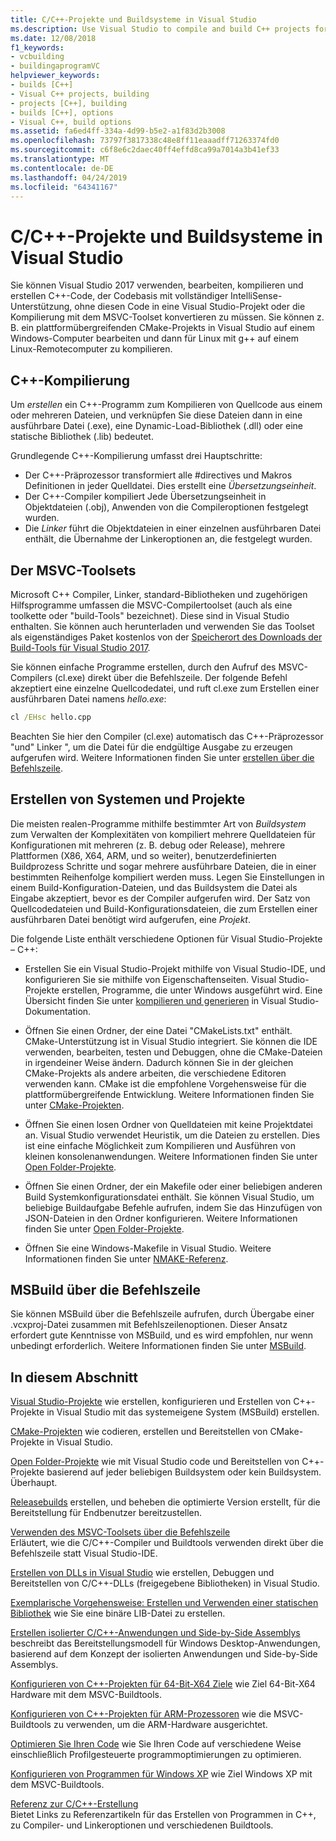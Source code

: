 ```yaml
---
title: C/C++-Projekte und Buildsysteme in Visual Studio
ms.description: Use Visual Studio to compile and build C++ projects for Windows, ARM or Linux based on any project system.
ms.date: 12/08/2018
f1_keywords:
- vcbuilding
- buildingaprogramVC
helpviewer_keywords:
- builds [C++]
- Visual C++ projects, building
- projects [C++], building
- builds [C++], options
- Visual C++, build options
ms.assetid: fa6ed4ff-334a-4d99-b5e2-a1f83d2b3008
ms.openlocfilehash: 73797f3817338c48e8ff11eaaadff71263374fd0
ms.sourcegitcommit: c6f8e6c2daec40ff4effd8ca99a7014a3b41ef33
ms.translationtype: MT
ms.contentlocale: de-DE
ms.lasthandoff: 04/24/2019
ms.locfileid: "64341167"
---
```

# <a name="cc-projects-and-build-systems-in-visual-studio"></a>C/C++-Projekte und Buildsysteme in Visual Studio

Sie können Visual Studio 2017 verwenden, bearbeiten, kompilieren und erstellen C++-Code, der Codebasis mit vollständiger IntelliSense-Unterstützung, ohne diesen Code in eine Visual Studio-Projekt oder die Kompilierung mit dem MSVC-Toolset konvertieren zu müssen. Sie können z. B. ein plattformübergreifenden CMake-Projekts in Visual Studio auf einem Windows-Computer bearbeiten und dann für Linux mit g++ auf einem Linux-Remotecomputer zu kompilieren.

## <a name="c-compilation"></a>C++-Kompilierung

Um *erstellen* ein C++-Programm zum Kompilieren von Quellcode aus einem oder mehreren Dateien, und verknüpfen Sie diese Dateien dann in eine ausführbare Datei (.exe), eine Dynamic-Load-Bibliothek (.dll) oder eine statische Bibliothek (.lib) bedeutet. 

Grundlegende C++-Kompilierung umfasst drei Hauptschritte:

- Der C++-Präprozessor transformiert alle #directives und Makros Definitionen in jeder Quelldatei. Dies erstellt eine *Übersetzungseinheit*.
- Der C++-Compiler kompiliert Jede Übersetzungseinheit in Objektdateien (.obj), Anwenden von die Compileroptionen festgelegt wurden.
- Die *Linker* führt die Objektdateien in einer einzelnen ausführbaren Datei enthält, die Übernahme der Linkeroptionen an, die festgelegt wurden. 

## <a name="the-msvc-toolset"></a>Der MSVC-Toolsets

Microsoft C++ Compiler, Linker, standard-Bibliotheken und zugehörigen Hilfsprogramme umfassen die MSVC-Compilertoolset (auch als eine toolkette oder "build-Tools" bezeichnet). Diese sind in Visual Studio enthalten. Sie können auch herunterladen und verwenden Sie das Toolset als eigenständiges Paket kostenlos von der [Speicherort des Downloads der Build-Tools für Visual Studio 2017](https://visualstudio.microsoft.com/downloads/#build-tools-for-visual-studio-2017).

Sie können einfache Programme erstellen, durch den Aufruf des MSVC-Compilers (cl.exe) direkt über die Befehlszeile. Der folgende Befehl akzeptiert eine einzelne Quellcodedatei, und ruft cl.exe zum Erstellen einer ausführbaren Datei namens *hello.exe*: 

```cmd
cl /EHsc hello.cpp
```
Beachten Sie hier den Compiler (cl.exe) automatisch das C++-Präprozessor "und" Linker ", um die Datei für die endgültige Ausgabe zu erzeugen aufgerufen wird.  Weitere Informationen finden Sie unter [erstellen über die Befehlszeile](building-on-the-command-line.md).

## <a name="build-systems-and-projects"></a>Erstellen von Systemen und Projekte

Die meisten realen-Programme mithilfe bestimmter Art von *Buildsystem* zum Verwalten der Komplexitäten von kompiliert mehrere Quelldateien für Konfigurationen mit mehreren (z. B. debug oder Release), mehrere Plattformen (X86, X64, ARM, und so weiter), benutzerdefinierten Buildprozess Schritte und sogar mehrere ausführbare Dateien, die in einer bestimmten Reihenfolge kompiliert werden muss. Legen Sie Einstellungen in einem Build-Konfiguration-Dateien, und das Buildsystem die Datei als Eingabe akzeptiert, bevor es der Compiler aufgerufen wird. Der Satz von Quellcodedateien und Build-Konfigurationsdateien, die zum Erstellen einer ausführbaren Datei benötigt wird aufgerufen, eine *Projekt*. 

Die folgende Liste enthält verschiedene Optionen für Visual Studio-Projekte – C++:

- Erstellen Sie ein Visual Studio-Projekt mithilfe von Visual Studio-IDE, und konfigurieren Sie sie mithilfe von Eigenschaftenseiten. Visual Studio-Projekte erstellen, Programme, die unter Windows ausgeführt wird. Eine Übersicht finden Sie unter [kompilieren und generieren](/visualstudio/ide/compiling-and-building-in-visual-studio) in Visual Studio-Dokumentation.

- Öffnen Sie einen Ordner, der eine Datei "CMakeLists.txt" enthält. CMake-Unterstützung ist in Visual Studio integriert. Sie können die IDE verwenden, bearbeiten, testen und Debuggen, ohne die CMake-Dateien in irgendeiner Weise ändern. Dadurch können Sie in der gleichen CMake-Projekts als andere arbeiten, die verschiedene Editoren verwenden kann. CMake ist die empfohlene Vorgehensweise für die plattformübergreifende Entwicklung. Weitere Informationen finden Sie unter [CMake-Projekten](cmake-projects-in-visual-studio.md).
 
- Öffnen Sie einen losen Ordner von Quelldateien mit keine Projektdatei an. Visual Studio verwendet Heuristik, um die Dateien zu erstellen. Dies ist eine einfache Möglichkeit zum Kompilieren und Ausführen von kleinen konsolenanwendungen. Weitere Informationen finden Sie unter [Open Folder-Projekte](open-folder-projects-cpp.md).

- Öffnen Sie einen Ordner, der ein Makefile oder einer beliebigen anderen Build Systemkonfigurationsdatei enthält. Sie können Visual Studio, um beliebige Buildaufgabe Befehle aufrufen, indem Sie das Hinzufügen von JSON-Dateien in den Ordner konfigurieren. Weitere Informationen finden Sie unter [Open Folder-Projekte](open-folder-projects-cpp.md).
 
- Öffnen Sie eine Windows-Makefile in Visual Studio. Weitere Informationen finden Sie unter [NMAKE-Referenz](reference/nmake-reference.md).

## <a name="msbuild-from-the-command-line"></a>MSBuild über die Befehlszeile 

Sie können MSBuild über die Befehlszeile aufrufen, durch Übergabe einer .vcxproj-Datei zusammen mit Befehlszeilenoptionen. Dieser Ansatz erfordert gute Kenntnisse von MSBuild, und es wird empfohlen, nur wenn unbedingt erforderlich. Weitere Informationen finden Sie unter [MSBuild](msbuild-visual-cpp.md).

## <a name="in-this-section"></a>In diesem Abschnitt

[Visual Studio-Projekte](creating-and-managing-visual-cpp-projects.md) wie erstellen, konfigurieren und Erstellen von C++-Projekte in Visual Studio mit das systemeigene System (MSBuild) erstellen.

[CMake-Projekten](cmake-projects-in-visual-studio.md) wie codieren, erstellen und Bereitstellen von CMake-Projekte in Visual Studio.

[Open Folder-Projekte](open-folder-projects-cpp.md) wie mit Visual Studio code und Bereitstellen von C++-Projekte basierend auf jeder beliebigen Buildsystem oder kein Buildsystem. Überhaupt. 

[Releasebuilds](release-builds.md) erstellen, und beheben die optimierte Version erstellt, für die Bereitstellung für Endbenutzer bereitzustellen.

[Verwenden des MSVC-Toolsets über die Befehlszeile](building-on-the-command-line.md)<br/>
Erläutert, wie die C/C++-Compiler und Buildtools verwenden direkt über die Befehlszeile statt Visual Studio-IDE.

[Erstellen von DLLs in Visual Studio](dlls-in-visual-cpp.md) wie erstellen, Debuggen und Bereitstellen von C/C++-DLLs (freigegebene Bibliotheken) in Visual Studio.

[Exemplarische Vorgehensweise: Erstellen und Verwenden einer statischen Bibliothek](walkthrough-creating-and-using-a-static-library-cpp.md) wie Sie eine binäre LIB-Datei zu erstellen.

[Erstellen isolierter C/C++-Anwendungen und Side-by-Side Assemblys](building-c-cpp-isolated-applications-and-side-by-side-assemblies.md) beschreibt das Bereitstellungsmodell für Windows Desktop-Anwendungen, basierend auf dem Konzept der isolierten Anwendungen und Side-by-Side Assemblys.

[Konfigurieren von C++-Projekten für 64-Bit-X64 Ziele](configuring-programs-for-64-bit-visual-cpp.md) wie Ziel 64-Bit-X64 Hardware mit dem MSVC-Buildtools.

[Konfigurieren von C++-Projekten für ARM-Prozessoren](configuring-programs-for-arm-processors-visual-cpp.md) wie die MSVC-Buildtools zu verwenden, um die ARM-Hardware ausgerichtet.

[Optimieren Sie Ihren Code](optimizing-your-code.md) wie Sie Ihren Code auf verschiedene Weise einschließlich Profilgesteuerte programmoptimierungen zu optimieren.

[Konfigurieren von Programmen für Windows XP](configuring-programs-for-windows-xp.md) wie Ziel Windows XP mit dem MSVC-Buildtools.

[Referenz zur C/C++-Erstellung](reference/c-cpp-building-reference.md)<br/>
Bietet Links zu Referenzartikeln für das Erstellen von Programmen in C++, zu Compiler- und Linkeroptionen und verschiedenen Buildtools.
